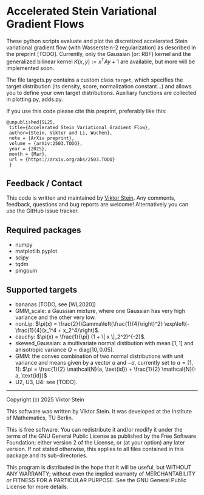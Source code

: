 # Accelerated Stein Variational Gradient Flows

These python scripts evaluate and plot the discretized accelerated Stein variational gradient flow (with Wasserstein-2 regularization) as described in the preprint [TODO].
Currently, only the Gaussian (or: RBF) kernel and the generalized bilinear kernel $K(x, y) := x^{\mathsf{T}} A y + 1$ are available, but more will be implemented soon.

The file targets.py contains a custom class ```target```, which specifies the target distribution (its density, score, normalization constant...) and allows you to define your own target distributions.
Auxiliary functions are collected in plotting.py, adds.py.

If you use this code please cite this preprint, preferably like this:
```
@unpublished{SL25,
 title={Accelerated Stein Variational Gradient Flow},
 author={Stein, Viktor and Li, Wuchen},
 note = {ArXiv preprint},
 volume = {arXiv:2503.TODO},
 year = {2025},
 month = {Mar},
 url = {https://arxiv.org/abs/2503.TODO}
 }
```

Feedback / Contact
---
This code is written and maintained by [Viktor Stein](https://viktorajstein.github.io). Any comments, feedback, questions and bug reports are welcome! Alternatively you can use the GitHub issue tracker.

Required packages
---
* numpy
* matplotlib.pyplot
* scipy
* tqdm
* pingouin

Supported targets
---------------------------
* bananas (TODO, see [WL2020])
* GMM_scale: a Gaussian mixture, where one Gaussian has very high variance and the other very low.
* nonLip: $\pi(x) = \frac{2}{\Gamma\left(\frac{1}{4}\right)^2} \exp\left(-\frac{1}{4}(x_1^4 + x_2^4)\right)$.
* cauchy: $\pi(x) = \frac{1}{\pi} (1 + \| x \|_2^2)^{-2}$.
* skewed_Gaussian: a multivariate normal distibution with mean $[1, 1]$ and anisotropic variance $Q = \text{diag}(10, 0.05)$.
* GMM: the convex combination of two normal distributions with unit variance and means given by a vector $a$ and $- a$, currently set to $a = [1, 1]$: $\pi = \frac{1}{2} \mathcal{N}(a, \text{id}) + \frac{1}{2} \mathcal{N}(-a, \text{id})$
* U2, U3, U4: see [TODO].


--------------------------
Copyright (c) 2025 Viktor Stein

This software was written by Viktor Stein. It was developed at the Institute of Mathematics, TU Berlin.

This is free software. You can redistribute it and/or modify it under the terms of the GNU General Public License as published by the Free Software Foundation; either version 2 of the License, or (at your option) any later version. If not stated otherwise, this applies to all files contained in this package and its sub-directories.

This program is distributed in the hope that it will be useful, but WITHOUT ANY WARRANTY; without even the implied warranty of MERCHANTABILITY or FITNESS FOR A PARTICULAR PURPOSE. See the GNU General Public License for more details.
